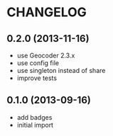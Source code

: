 CHANGELOG
=========

0.2.0 (2013-11-16)
------------------

* use Geocoder 2.3.x
* use config file
* use singleton instead of share
* improve tests


0.1.0 (2013-09-16)
------------------

* add badges
* initial import